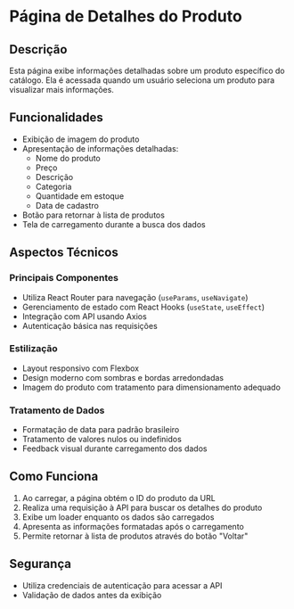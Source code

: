
# Página de Detalhes do Produto

## Descrição
Esta página exibe informações detalhadas sobre um produto específico do catálogo. Ela é acessada quando um usuário seleciona um produto para visualizar mais informações.

## Funcionalidades

- Exibição de imagem do produto
- Apresentação de informações detalhadas:
  - Nome do produto
  - Preço
  - Descrição
  - Categoria
  - Quantidade em estoque
  - Data de cadastro
- Botão para retornar à lista de produtos
- Tela de carregamento durante a busca dos dados

## Aspectos Técnicos

### Principais Componentes
- Utiliza React Router para navegação (`useParams`, `useNavigate`)
- Gerenciamento de estado com React Hooks (`useState`, `useEffect`)
- Integração com API usando Axios
- Autenticação básica nas requisições

### Estilização
- Layout responsivo com Flexbox
- Design moderno com sombras e bordas arredondadas
- Imagem do produto com tratamento para dimensionamento adequado

### Tratamento de Dados
- Formatação de data para padrão brasileiro
- Tratamento de valores nulos ou indefinidos
- Feedback visual durante carregamento dos dados

## Como Funciona

1. Ao carregar, a página obtém o ID do produto da URL
2. Realiza uma requisição à API para buscar os detalhes do produto
3. Exibe um loader enquanto os dados são carregados
4. Apresenta as informações formatadas após o carregamento
5. Permite retornar à lista de produtos através do botão "Voltar"

## Segurança
- Utiliza credenciais de autenticação para acessar a API
- Validação de dados antes da exibição
